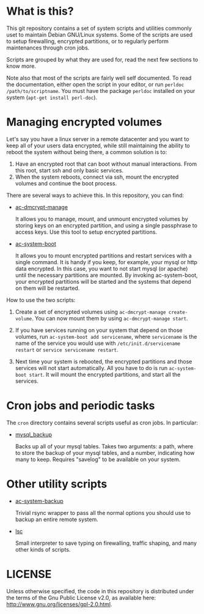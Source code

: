 What is this?
=============

This git repository contains a set of system scripts and utilities commonly
uset to maintain Debian GNU/Linux systems. Some of the scripts are used to
setup firewalling, encrypted partitions, or to regularly perform maintenances
through cron jobs.

Scripts are grouped by what they are used for, read the next few sections to
know more.

Note also that most of the scripts are fairly well self documented.
To read the documentation, either open the script in your editor, or run
`perldoc /path/to/scriptname`. You must have the package `perldoc` installed on
your system (`apt-get install perl-doc`).


Managing encrypted volumes
==========================

Let's say you have a linux server in a remote datacenter and you want to
keep all of your users data encrypted, while still maintaining the ability
to reboot the system without being there, a common solution is to:

1. Have an encrypted root that can boot without manual interactions. From
   this root, start ssh and only basic services.
2. When the system reboots, connect via ssh, mount the encrypted volumes
   and continue the boot process.

There are several ways to achieve this. In this repository, you can find:

   * [ac-dmcrypt-manage](docs/README.ac-dmcrypt-manage)

     It allows you to manage, mount, and unmount encrypted volumes by
     storing keys on an encrypted partition, and using a single passphrase
     to access keys. Use this tool to setup encrypted partitions.

   * [ac-system-boot](docs/README.ac-system-boot)

     It allows you to mount encrypted partitions and restart services
     with a single command. It is handy if you keep, for example, your
     mysql or http data encrypted. In this case, you want to not start
     mysql (or apache) until the necessary partitions are mounted.
     By invoking ac-system-boot, your encrypted partitions will be started
     and the systems that depend on them will be restarted.

How to use the two scripts:

1. Create a set of encrypted volumes using `ac-dmcrypt-manage create-volume`.
   You can now mount them by using `ac-dmcrypt-manage start`.

2. If you have services running on your system that depend on those volumes,
   run `ac-system-boot add servicename`, where `servicename` is the name of
   the service you would use with `/etc/init.d/servicename restart` or
   `service servicename restart`.

3. Next time your system is rebooted, the encrypted partitions and those
   services will not start automatically. All you have to do is run
   `ac-system-boot start`. It will mount the encrypted partitions, and
   start all the services.


Cron jobs and periodic tasks
============================

The `cron` directory contains several scripts useful as cron jobs. In particular:

   * [mysql_backup](docs/README.mysql_backup)

     Backs up all of your mysql tables. Takes two arguments: a path, where to
     store the backup of your mysql tables, and a number, indicating how many
     to keep. Requires "savelog" to be available on your system.


Other utility scripts
=====================

   * [ac-system-backup](docs/README.ac-system-backup)

     Trivial rsync wrapper to pass all the normal options you should use to
     backup an entire remote system.

   * [lsc](docs/README.lsc)

     Small interpreter to save typing on firewalling, traffic shaping, and
     many other kinds of scripts.


LICENSE
=======

Unless otherwise specified, the code in this repository is distributed under
the terms of the Gnu Public License v2.0, as available here:
http://www.gnu.org/licenses/gpl-2.0.html.
